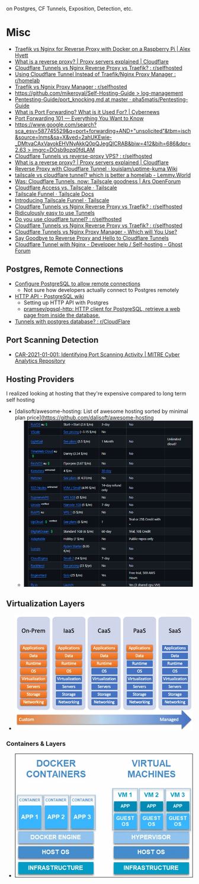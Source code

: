 on Postgres, CF Tunnels, Exposition, Detection, etc.
# Misc
* [Traefik vs Nginx for Reverse Proxy with Docker on a Raspberry Pi | Alex Hyett](https://www.alexhyett.com/traefik-vs-nginx-docker-raspberry-pi/)
* [What is a reverse proxy? | Proxy servers explained | Cloudflare](https://www.cloudflare.com/learning/cdn/glossary/reverse-proxy/)
* [Cloudflare Tunnels vs Nginx Reverse Proxy vs Traefik? : r/selfhosted](https://www.reddit.com/r/selfhosted/comments/yxkwg7/cloudflare_tunnels_vs_nginx_reverse_proxy_vs/)
* [Using Cloudflare Tunnel Instead of Traefik/Nginx Proxy Manager : r/homelab](https://www.reddit.com/r/homelab/comments/101hfqu/using_cloudflare_tunnel_instead_of_traefiknginx/)
* [Traefik vs Ngnix Proxy Manager : r/selfhosted](https://www.reddit.com/r/selfhosted/comments/mhv0mx/traefik_vs_ngnix_proxy_manager/)
* [https://github.com/mikeroyal/Self-Hosting-Guide > log-management](https://github.com/mikeroyal/Self-Hosting-Guide#log-management)
* [Pentesting-Guide/port_knocking.md at master · pha5matis/Pentesting-Guide](https://github.com/pha5matis/Pentesting-Guide/blob/master/port_knocking.md)
* [What is Port Forwarding? What is it Used For? | Cybernews](https://cybernews.com/what-is-vpn/port-forwarding/)
* [Port Forwarding 101 — Everything You Want to Know](https://www.privacyaffairs.com/port-forwarding/)
* [https://www.google.com/search?sca_esv=587745529&q=port+forwarding+AND+"unsolicited"&tbm=isch&source=lnms&sa=X&ved=2ahUKEwie-_DMtvaCAxVavokEHVNyAkkQ0pQJegQICRAB&biw=412&bih=686&dpr=2.63 > imgrc=DOsb9ozq0fdLAM](https://www.google.com/search?sca_esv=587745529&q=port+forwarding+AND+"unsolicited"&tbm=isch&source=lnms&sa=X&ved=2ahUKEwie-_DMtvaCAxVavokEHVNyAkkQ0pQJegQICRAB&biw=412&bih=686&dpr=2.63#imgrc=DOsb9ozq0fdLAM)
* [Cloudflare Tunnels vs reverse-proxy VPS? : r/selfhosted](https://www.reddit.com/r/selfhosted/comments/w5qq14/cloudflare_tunnels_vs_reverseproxy_vps/)
* [What is a reverse proxy? | Proxy servers explained | Cloudflare](https://www.cloudflare.com/learning/cdn/glossary/reverse-proxy/)
* [Reverse Proxy with Cloudflare Tunnel · louislam/uptime-kuma Wiki](https://github.com/louislam/uptime-kuma/wiki/Reverse-Proxy-with-Cloudflare-Tunnel)
* [tailscale vs cloudflare tunnel? which is better a homelab - Lemmy.World](https://lemmy.world/post/7802261)
* [Was: Cloudflare Tunnels, now: Tailscale goodness | Ars OpenForum](https://arstechnica.com/civis/threads/was-cloudflare-tunnels-now-tailscale-goodness.1491645/)
* [Cloudflare Access vs. Tailscale · Tailscale](https://tailscale.com/compare/cloudflare-access/)
* [Tailscale Funnel · Tailscale Docs](https://tailscale.com/kb/1223/funnel/)
* [Introducing Tailscale Funnel · Tailscale](https://tailscale.com/blog/introducing-tailscale-funnel/)
* [Cloudflare Tunnels vs Nginx Reverse Proxy vs Traefik? : r/selfhosted](https://www.reddit.com/r/selfhosted/comments/yxkwg7/cloudflare_tunnels_vs_nginx_reverse_proxy_vs/)
* [Ridiculously easy to use Tunnels](https://blog.cloudflare.com/ridiculously-easy-to-use-tunnels/)
* [Do you use cloudflare tunnel? : r/selfhosted](https://www.reddit.com/r/selfhosted/comments/u4qe6b/do_you_use_cloudflare_tunnel/?rdt=42902)
* [Cloudflare Tunnels vs Nginx Reverse Proxy vs Traefik? : r/selfhosted](https://www.reddit.com/r/selfhosted/comments/yxkwg7/cloudflare_tunnels_vs_nginx_reverse_proxy_vs/)
* [Cloudflare Tunnels vs Nginx Proxy Manager - Which will You Use?](https://noted.lol/cloudflare-tunnels-vs-nginx-proxy-manager/)
* [Say Goodbye to Reverse Proxy and Hello to Cloudflare Tunnels](https://noted.lol/say-goodbye-to-reverse-proxy-and-hello-to-cloudflare-tunnels/)
* [Cloudflare Tunnel with Nginx - Developer help / Self-hosting - Ghost Forum](https://forum.ghost.org/t/cloudflare-tunnel-with-nginx/36308)


## Postgres, Remote Connections
- [Configure PostgreSQL to allow remote connections](https://gist.github.com/toraritte/f8c7fe001365c50294adfe8509080201)
	- Not sure how developers actually connect to Postgres remotely
- [HTTP API - PostgreSQL wiki](https://wiki.postgresql.org/wiki/HTTP_API)
	- Setting up HTTP API with Postgres
	- [pramsey/pgsql-http: HTTP client for PostgreSQL, retrieve a web page from inside the database.](https://github.com/pramsey/pgsql-http)
- [Tunnels with postgres database? : r/CloudFlare](https://www.reddit.com/r/CloudFlare/comments/rtlca2/tunnels_with_postgres_database/) 
## Port Scanning Detection
- [CAR-2021-01-001: Identifying Port Scanning Activity | MITRE Cyber Analytics Repository](https://car.mitre.org/analytics/CAR-2021-01-001/) 

## Hosting Providers
I realized looking at hosting that they're expensive compared to long term self hosting
- [dalisoft/awesome-hosting: List of awesome hosting sorted by minimal plan price](https://github.com/dalisoft/awesome-hosting
	- **![](../../__attachments/Secure%20Database%20Exposition/Project%20Workspace/IMG-20231204144558154.png)**

## Virtualization Layers
- ![](../../__attachments/Secure%20Database%20Exposition/Project%20Workspace/IMG-20231204145053571.png)
### Containers & Layers
- ![](../../__attachments/Secure%20Database%20Exposition/Project%20Workspace/IMG-20231204145143787.png)